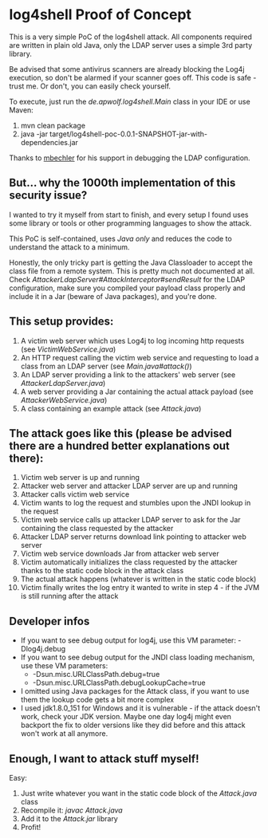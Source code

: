 # log4shell Proof of Concept
This is a very simple PoC of the log4shell attack. All components required are written in plain old Java, 
only the LDAP server uses a simple 3rd party library.

Be advised that some antivirus scanners are already blocking the Log4j execution, so don't be alarmed if your scanner
goes off. This code is safe - trust me. Or don't, you can easily check yourself.

To execute, just run the _de.apwolf.log4shell.Main_ class in your IDE or use Maven:
1. mvn clean package
2. java -jar target/log4shell-poc-0.0.1-SNAPSHOT-jar-with-dependencies.jar

Thanks to [mbechler](https://github.com/mbechler) for his support in debugging the LDAP configuration.

## But... why the 1000th implementation of this security issue?
I wanted to try it myself from start to finish, and every setup I found uses some library or tools or other programming
languages to show the attack.

This PoC is self-contained, uses *Java only* and reduces the code to understand the attack to a minimum.

Honestly, the only tricky part is getting the Java Classloader to accept the class file from a remote system. This is
pretty much not documented at all. Check _AttackerLdapServer#AttackInterceptor#sendResult_ for the LDAP configuration,
make sure you compiled your payload class properly and include it in a Jar (beware of Java packages), and you're done.

## This setup provides:
1. A victim web server which uses Log4j to log incoming http requests (see _VictimWebService.java_)
2. An HTTP request calling the victim web service and requesting to load a class from an LDAP server (see _Main.java#attack()_)
3. An LDAP server providing a link to the attackers' web server (see _AttackerLdapServer.java_)
4. A web server providing a Jar containing the actual attack payload (see _AttackerWebService.java_)
5. A class containing an example attack (see _Attack.java_)

## The attack goes like this (please be advised there are a hundred better explanations out there):
1. Victim web server is up and running
2. Attacker web server and attacker LDAP server are up and running
3. Attacker calls victim web service
4. Victim wants to log the request and stumbles upon the JNDI lookup in the request
5. Victim web service calls up attacker LDAP server to ask for the Jar containing the class requested by the attacker
6. Attacker LDAP server returns download link pointing to attacker web server
7. Victim web service downloads Jar from attacker web server
8. Victim automatically initializes the class requested by the attacker thanks to the static code block in the attack class
9. The actual attack happens (whatever is written in the static code block)
10. Victim finally writes the log entry it wanted to write in step 4 - if the JVM is still running after the attack

## Developer infos
* If you want to see debug output for log4j, use this VM parameter: -Dlog4j.debug
* If you want to see debug output for the JNDI class loading mechanism, use these VM parameters:
    * -Dsun.misc.URLClassPath.debug=true 
    * -Dsun.misc.URLClassPath.debugLookupCache=true
* I omitted using Java packages for the Attack class, if you want to use them the lookup code gets a bit more complex
* I used jdk1.8.0_151 for Windows and it is vulnerable - if the attack doesn't work, check your JDK version. 
Maybe one day log4j might even backport the fix to older versions like they did before and this attack won't work at all anymore.

## Enough, I want to attack stuff myself!
Easy: 
1. Just write whatever you want in the static code block of the _Attack.java_ class 
2. Recompile it: _javac Attack.java_
3. Add it to the _Attack.jar_ library
4. Profit!

